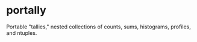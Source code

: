 # portally

Portable "tallies," nested collections of counts, sums, histograms, profiles, and ntuples.

